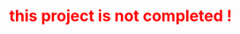 <!DOCTYPE html>
<html>


<h1><font color="red">this project is not completed !</font></h1>


</body>
</html>
